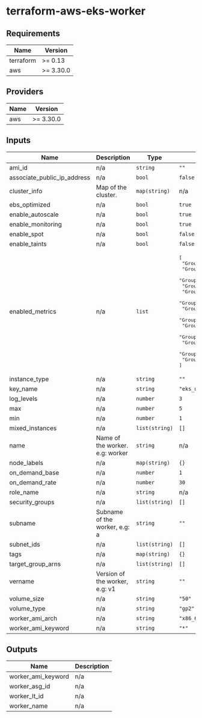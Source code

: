# terraform-aws-eks-worker

<!--- BEGIN_TF_DOCS --->
## Requirements

| Name | Version |
|------|---------|
| terraform | >= 0.13 |
| aws | >= 3.30.0 |

## Providers

| Name | Version |
|------|---------|
| aws | >= 3.30.0 |

## Inputs

| Name | Description | Type | Default | Required |
|------|-------------|------|---------|:--------:|
| ami\_id | n/a | `string` | `""` | no |
| associate\_public\_ip\_address | n/a | `bool` | `false` | no |
| cluster\_info | Map of the cluster. | `map(string)` | n/a | yes |
| ebs\_optimized | n/a | `bool` | `true` | no |
| enable\_autoscale | n/a | `bool` | `true` | no |
| enable\_monitoring | n/a | `bool` | `true` | no |
| enable\_spot | n/a | `bool` | `false` | no |
| enable\_taints | n/a | `bool` | `false` | no |
| enabled\_metrics | n/a | `list` | <pre>[<br>  "GroupDesiredCapacity",<br>  "GroupInServiceCapacity",<br>  "GroupInServiceInstances",<br>  "GroupMaxSize",<br>  "GroupMinSize",<br>  "GroupPendingCapacity",<br>  "GroupPendingInstances",<br>  "GroupStandbyCapacity",<br>  "GroupStandbyInstances",<br>  "GroupTerminatingCapacity",<br>  "GroupTerminatingInstances",<br>  "GroupTotalCapacity",<br>  "GroupTotalInstances"<br>]</pre> | no |
| instance\_type | n/a | `string` | `""` | no |
| key\_name | n/a | `string` | `"eks_user"` | no |
| log\_levels | n/a | `number` | `3` | no |
| max | n/a | `number` | `5` | no |
| min | n/a | `number` | `1` | no |
| mixed\_instances | n/a | `list(string)` | `[]` | no |
| name | Name of the worker. e.g: worker | `string` | n/a | yes |
| node\_labels | n/a | `map(string)` | `{}` | no |
| on\_demand\_base | n/a | `number` | `1` | no |
| on\_demand\_rate | n/a | `number` | `30` | no |
| role\_name | n/a | `string` | n/a | yes |
| security\_groups | n/a | `list(string)` | `[]` | no |
| subname | Subname of the worker, e.g: a | `string` | `""` | no |
| subnet\_ids | n/a | `list(string)` | `[]` | no |
| tags | n/a | `map(string)` | `{}` | no |
| target\_group\_arns | n/a | `list(string)` | `[]` | no |
| vername | Version of the worker, e.g: v1 | `string` | `""` | no |
| volume\_size | n/a | `string` | `"50"` | no |
| volume\_type | n/a | `string` | `"gp2"` | no |
| worker\_ami\_arch | n/a | `string` | `"x86_64"` | no |
| worker\_ami\_keyword | n/a | `string` | `"*"` | no |

## Outputs

| Name | Description |
|------|-------------|
| worker\_ami\_keyword | n/a |
| worker\_asg\_id | n/a |
| worker\_lt\_id | n/a |
| worker\_name | n/a |

<!--- END_TF_DOCS --->

